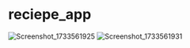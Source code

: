 # reciepe_app
![Screenshot_1733561925](https://github.com/user-attachments/assets/a6b45cc3-30e8-46b1-a261-a8747255ebfc)
![Screenshot_1733561931](https://github.com/user-attachments/assets/42bb7626-7ba9-465d-ae55-0337b1e947d3)
